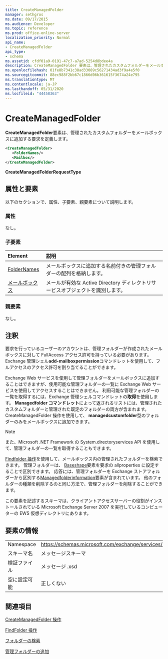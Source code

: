 ```yaml
---
title: CreateManagedFolder
manager: sethgros
ms.date: 09/17/2015
ms.audience: Developer
ms.topic: reference
ms.prod: office-online-server
localization_priority: Normal
api_name:
- CreateManagedFolder
api_type:
- schema
ms.assetid: cfdf01a9-0191-47c7-a7ad-5254d8bdee4a
description: CreateManagedFolder 要素は、管理されたカスタムフォルダーをメールボックスに追加する要求を定義します。
ms.openlocfilehash: 01fe8b7341c38ad33089c56271434ad3f9a4e5f0
ms.sourcegitcommit: 88ec988f2bb67c1866d06b361615f3674a24e795
ms.translationtype: MT
ms.contentlocale: ja-JP
ms.lasthandoff: 05/31/2020
ms.locfileid: "44458363"
---
```

# <a name="createmanagedfolder"></a>CreateManagedFolder

**CreateManagedFolder**要素は、管理されたカスタムフォルダーをメールボックスに追加する要求を定義します。 
  
```xml
<CreateManagedFolder>
   <FolderNames/>
   <Mailbox/>
</CreateManagedFolder>
```

 **CreateManagedFolderRequestType**
## <a name="attributes-and-elements"></a>属性と要素

以下のセクションで、属性、子要素、親要素について説明します。
  
### <a name="attributes"></a>属性

なし。
  
### <a name="child-elements"></a>子要素

|**Element**|**説明**|
|:-----|:-----|
|[FolderNames](foldernames.md) <br/> |メールボックスに追加する名前付きの管理フォルダーの配列を格納します。  <br/> |
|[メールボックス](mailbox.md) <br/> |メールが有効な Active Directory ディレクトリサービスオブジェクトを識別します。  <br/> |
   
### <a name="parent-elements"></a>親要素

なし。
  
## <a name="remarks"></a>注釈

要求を行っているユーザーのアカウントは、管理フォルダーが作成されたメールボックスに対して FullAccess アクセス許可を持っている必要があります。 Exchange 管理シェル**add-mailboxpermission**コマンドレットを使用して、フルアクセスのアクセス許可を割り当てることができます。 
  
Exchange Web サービスを使用して管理フォルダーをメールボックスに追加することはできますが、使用可能な管理フォルダーの一覧に Exchange Web サービスを使用してアクセスすることはできません。 利用可能な管理フォルダーの一覧を取得するには、Exchange 管理シェルコマンドレットの**取得**を使用します。 **Managedfolder コマンドレット**によって返されるリストには、管理されたカスタムフォルダーと管理された既定のフォルダーの両方が含まれます。 CreateManagedFolder 操作を使用して、 **managedcustomfolder**型のフォルダーのみをメールボックスに追加できます。 
  
> [!NOTE]
> また、Microsoft .NET Framework の System.directoryservices API を使用して、管理フォルダーの一覧を取得することもできます。 
  
[Findfolder 操作](findfolder-operation.md)を使用して、メールボックス内の管理されたフォルダーを検索できます。 管理フォルダーは、 [Baseshape](baseshape.md)要素を要求の allproperties に設定することで区別できます。 応答には、管理フォルダーを Exchange ストアフォルダーから区別する[Managedfolderinformation](managedfolderinformation.md)要素が含まれています。 他のフォルダーの種類を削除するのと同じ方法で、管理フォルダーを削除することができます。 
  
この要素を記述するスキーマは、クライアントアクセスサーバーの役割がインストールされている Microsoft Exchange Server 2007 を実行しているコンピューターの EWS 仮想ディレクトリにあります。
  
## <a name="element-information"></a>要素の情報

|||
|:-----|:-----|
|Namespace  <br/> |https://schemas.microsoft.com/exchange/services/2006/messages  <br/> |
|スキーマ名  <br/> |メッセージスキーマ  <br/> |
|検証ファイル  <br/> |メッセージ .xsd  <br/> |
|空に設定可能  <br/> |正しくない  <br/> |
   
## <a name="see-also"></a>関連項目



[CreateManagedFolder 操作](createmanagedfolder-operation.md)
  

  [FindFolder 操作](findfolder-operation.md)


[フォルダーの検索](https://msdn.microsoft.com/library/9124d868-017a-43f0-b915-5c0082cacec9%28Office.15%29.aspx)
  
[管理フォルダーの追加](https://msdn.microsoft.com/library/846658c6-7043-40fb-8439-19f97c2a967f%28Office.15%29.aspx)

